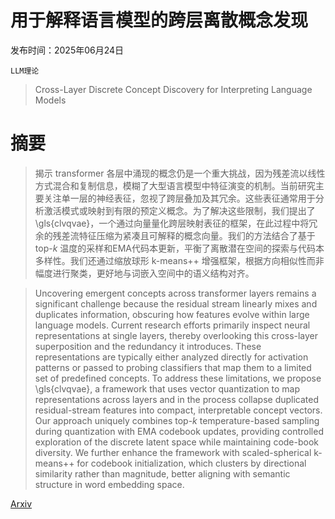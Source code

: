 # 用于解释语言模型的跨层离散概念发现

发布时间：2025年06月24日

`LLM理论`

> Cross-Layer Discrete Concept Discovery for Interpreting Language Models

# 摘要

> 揭示 transformer 各层中涌现的概念仍是一个重大挑战，因为残差流以线性方式混合和复制信息，模糊了大型语言模型中特征演变的机制。当前研究主要关注单一层的神经表征，忽视了跨层叠加及其冗余。这些表征通常用于分析激活模式或映射到有限的预定义概念。为了解决这些限制，我们提出了\gls{clvqvae}，一个通过向量量化跨层映射表征的框架，在此过程中将冗余的残差流特征压缩为紧凑且可解释的概念向量。我们的方法结合了基于 top-$k$ 温度的采样和EMA代码本更新，平衡了离散潜在空间的探索与代码本多样性。我们还通过缩放球形 k-means++ 增强框架，根据方向相似性而非幅度进行聚类，更好地与词嵌入空间中的语义结构对齐。

> Uncovering emergent concepts across transformer layers remains a significant challenge because the residual stream linearly mixes and duplicates information, obscuring how features evolve within large language models. Current research efforts primarily inspect neural representations at single layers, thereby overlooking this cross-layer superposition and the redundancy it introduces. These representations are typically either analyzed directly for activation patterns or passed to probing classifiers that map them to a limited set of predefined concepts. To address these limitations, we propose \gls{clvqvae}, a framework that uses vector quantization to map representations across layers and in the process collapse duplicated residual-stream features into compact, interpretable concept vectors. Our approach uniquely combines top-$k$ temperature-based sampling during quantization with EMA codebook updates, providing controlled exploration of the discrete latent space while maintaining code-book diversity. We further enhance the framework with scaled-spherical k-means++ for codebook initialization, which clusters by directional similarity rather than magnitude, better aligning with semantic structure in word embedding space.

[Arxiv](https://arxiv.org/abs/2506.20040)